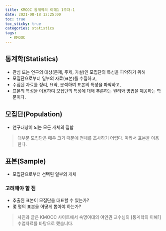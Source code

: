 ```yaml
---
title: KMOOC 통계학의 이해1 1주차-1
date: 2021-08-18 12:25:00
toc: true
toc_sticky: true
categories: statistics
tags:
  - KMOOC
---
```



## 통계학(Statistics)

- 관심 또는 연구의 대상(문제, 주제, 가설)인 모집단의 특성을 파악하기 위해  
- 모집단으로부터 일부의 자료(표본)를 수집하고,
- 수집된 자료를 정리, 요약, 분석하여 표본의 특성을 파악하고,  
- 표본의 특성을 이용하여 모집단의 특성에 대해 추론하는 원리와 방법을 제공하는 학문이다.

## 모집단(Population)

- 연구대상이 되는 모든 개체의 집합  
> 대부분 모집단은 매우 크기 때문에 전체를 조사하기 어렵다. 따라서 표본을 이용한다.

## 표본(Sample)

- 모집단으로부터 선택된 일부의 개체  

### 고려해야 할 점

- 추출된 표본이 모집단을 대표할 수 있는가?
- 몇 명의 표본을 어떻게 뽑아야 하는가?


> 사진과 글은 KMOOC 사이트에서 숙명여대의 여인권 교수님의 [통계학의 이해1] 수업자료를 바탕으로 했습니다.  
